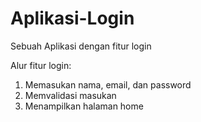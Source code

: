 # Aplikasi-Login
Sebuah Aplikasi dengan fitur login

Alur fitur login:
1. Memasukan nama, email, dan password
2. Memvalidasi masukan
3. Menampilkan halaman home
